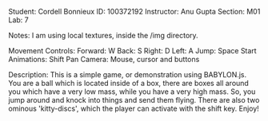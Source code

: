 Student: Cordell Bonnieux
ID: 100372192
Instructor: Anu Gupta
Section: M01
Lab: 7

Notes: I am using local textures, inside the /img directory.

Movement Controls:
    Forward: W
    Back: S
    Right: D
    Left: A
    Jump: Space
    Start Animations: Shift
    Pan Camera: Mouse, cursor and buttons

Description:
This is a simple game, or demonstration using BABYLON.js. You are a ball which is located inside of a box, there are
boxes all around you which have a very low mass, while you have a very high mass. So, you jump around and knock into things and send them flying. There are also two ominous 'kitty-discs', which the player can activate with the shift key. Enjoy!